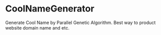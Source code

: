 # CoolNameGenerator
Generate Cool Name by Parallel Genetic Algorithm. Best way to product website domain name and etc.
